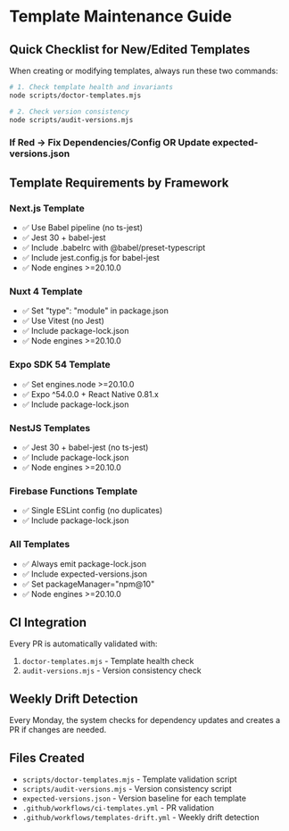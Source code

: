 # Template Maintenance Guide

## Quick Checklist for New/Edited Templates

When creating or modifying templates, always run these two commands:

```bash
# 1. Check template health and invariants
node scripts/doctor-templates.mjs

# 2. Check version consistency
node scripts/audit-versions.mjs
```

### If Red → Fix Dependencies/Config OR Update expected-versions.json

## Template Requirements by Framework

### Next.js Template
- ✅ Use Babel pipeline (no ts-jest)
- ✅ Jest 30 + babel-jest
- ✅ Include .babelrc with @babel/preset-typescript
- ✅ Include jest.config.js for babel-jest
- ✅ Node engines >=20.10.0

### Nuxt 4 Template
- ✅ Set "type": "module" in package.json
- ✅ Use Vitest (no Jest)
- ✅ Include package-lock.json
- ✅ Node engines >=20.10.0

### Expo SDK 54 Template
- ✅ Set engines.node >=20.10.0
- ✅ Expo ^54.0.0 + React Native 0.81.x
- ✅ Include package-lock.json

### NestJS Templates
- ✅ Jest 30 + babel-jest (no ts-jest)
- ✅ Include package-lock.json
- ✅ Node engines >=20.10.0

### Firebase Functions Template
- ✅ Single ESLint config (no duplicates)
- ✅ Include package-lock.json

### All Templates
- ✅ Always emit package-lock.json
- ✅ Include expected-versions.json
- ✅ Set packageManager="npm@10"
- ✅ Node engines >=20.10.0

## CI Integration

Every PR is automatically validated with:
1. `doctor-templates.mjs` - Template health check
2. `audit-versions.mjs` - Version consistency check

## Weekly Drift Detection

Every Monday, the system checks for dependency updates and creates a PR if changes are needed.

## Files Created

- `scripts/doctor-templates.mjs` - Template validation script
- `scripts/audit-versions.mjs` - Version consistency script
- `expected-versions.json` - Version baseline for each template
- `.github/workflows/ci-templates.yml` - PR validation
- `.github/workflows/templates-drift.yml` - Weekly drift detection
